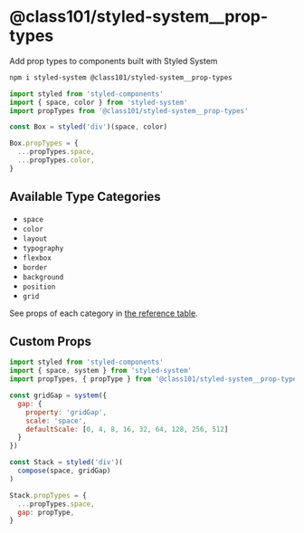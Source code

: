 
# @class101/styled-system__prop-types

Add prop types to components built with Styled System

```sh
npm i styled-system @class101/styled-system__prop-types
```

```js
import styled from 'styled-components'
import { space, color } from 'styled-system'
import propTypes from '@class101/styled-system__prop-types'

const Box = styled('div')(space, color)

Box.propTypes = {
  ...propTypes.space,
  ...propTypes.color,
}
```

## Available Type Categories

* `space`
* `color`
* `layout`
* `typography`
* `flexbox`
* `border`
* `background`
* `position`
* `grid`

See props of each category in [the reference table](https://styled-system.com/table).

## Custom Props

```js
import styled from 'styled-components'
import { space, system } from 'styled-system'
import propTypes, { propType } from '@class101/styled-system__prop-types'

const gridGap = system({
  gap: {
    property: 'gridGap',
    scale: 'space',
    defaultScale: [0, 4, 8, 16, 32, 64, 128, 256, 512]
  }
})

const Stack = styled('div')(
  compose(space, gridGap)
)

Stack.propTypes = {
  ...propTypes.space,
  gap: propType,
}
```
